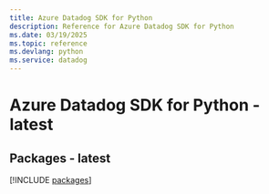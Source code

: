 ```yaml
---
title: Azure Datadog SDK for Python
description: Reference for Azure Datadog SDK for Python
ms.date: 03/19/2025
ms.topic: reference
ms.devlang: python
ms.service: datadog
---
```

# Azure Datadog SDK for Python - latest
## Packages - latest
[!INCLUDE [packages](datadog-index.md)]
